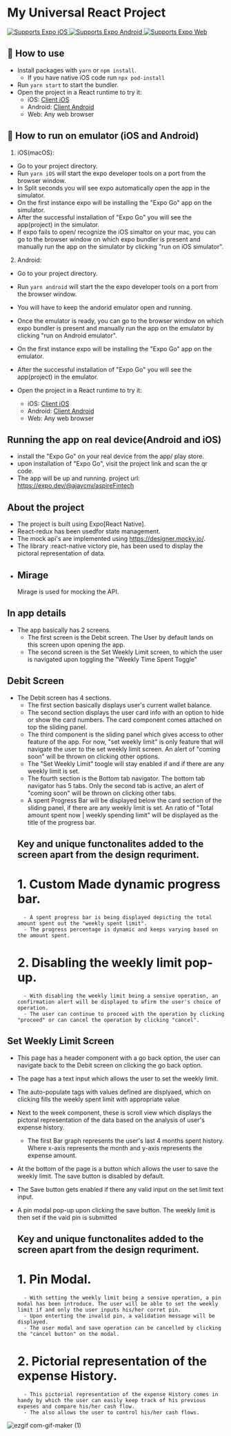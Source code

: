 # My Universal React Project

<p>
  <!-- iOS -->
  <a href="https://itunes.apple.com/app/apple-store/id982107779">
    <img alt="Supports Expo iOS" longdesc="Supports Expo iOS" src="https://img.shields.io/badge/iOS-4630EB.svg?style=flat-square&logo=APPLE&labelColor=999999&logoColor=fff" />
  </a>
  <!-- Android -->
  <a href="https://play.google.com/store/apps/details?id=host.exp.exponent&referrer=blankexample">
    <img alt="Supports Expo Android" longdesc="Supports Expo Android" src="https://img.shields.io/badge/Android-4630EB.svg?style=flat-square&logo=ANDROID&labelColor=A4C639&logoColor=fff" />
  </a>
  <!-- Web -->
  <a href="https://docs.expo.dev/workflow/web/">
    <img alt="Supports Expo Web" longdesc="Supports Expo Web" src="https://img.shields.io/badge/web-4630EB.svg?style=flat-square&logo=GOOGLE-CHROME&labelColor=4285F4&logoColor=fff" />
  </a>
</p>


## 🚀 How to use

- Install packages with `yarn` or `npm install`.
  - If you have native iOS code run `npx pod-install`
- Run `yarn start` to start the bundler.
- Open the project in a React runtime to try it:
  - iOS: [Client iOS](https://itunes.apple.com/app/apple-store/id982107779)
  - Android: [Client Android](https://play.google.com/store/apps/details?id=host.exp.exponent&referrer=blankexample)
  - Web: Any web browser


## 🚀 How to run on emulator (iOS and Android)

1. iOS(macOS):
  - Go to your project directory.
  - Run `yarn iOS` will start the expo developer tools on a port from the browser window.
  - In Split seconds you will see expo automatically open the app in the simulator.
  - On the first instance expo will be installing the "Expo Go" app on the simulator.
  - After the successful installation of "Expo Go" you will see the app(project) in the simulator.
  - If expo fails to open/ recognize the iOS simaltor on your mac, you can go to the browser window on which expo bundler is present and manually run the app on the simulator by clicking "run on iOS simulator".

2. Android:
  - Go to your project directory.
  - Run `yarn android` will start the the expo developer tools on a port from the browser window.
  - You will have to keep the andorid emulator open and running.
  - Once the emulator is ready, you can go to the browser window on which expo bundler is present and manually run the app on the emulator by clicking "run on Android emulator".
  - On the first instance expo will be installing the "Expo Go" app on the emulator.
  - After the successful installation of "Expo Go" you will see the app(project) in the emulator.

- Open the project in a React runtime to try it:
  - iOS: [Client iOS](https://itunes.apple.com/app/apple-store/id982107779)
  - Android: [Client Android](https://play.google.com/store/apps/details?id=host.exp.exponent&referrer=blankexample)
  - Web: Any web browser

## Running the app on real device(Android and iOS)
- install the "Expo Go" on your real device from the app/ play store.
- upon installation of "Expo Go", visit the project link and scan the qr code.
- The app will be up and running.
  project url: https://expo.dev/@ajaycnv/aspireFintech


## About the project

- The project is built using Expo[React Native].
- React-redux has been usedfor state management. 
- The mock api's are implemented using https://designer.mocky.io/.
- The library :react-native victory pie, has been used to display the pictoral representation of data.
- ## Mirage
    Mirage is used for mocking the API.

## In app details
- The app basically has 2 screens.
  - The first screen is the Debit screen. The User by default lands on this screen upon opening the app.
  - The second screen is the Set Weekly Limit screen, to which the user is navigated upon toggling the "Weekly Time Spent Toggle"


## Debit Screen 
- The Debit screen has 4 sections.
  - The first section basically displays user's current wallet balance.
  - The second section displays the user card info with an option to hide or show the card numbers. The card component comes attached on top the sliding panel.
  - The third component is the sliding panel which gives access to other feature of the app. For now, "set weekly limit" is only feature that will navigate the user
    to the set weekly limit screen. An alert of "coming soon" will be thrown on clicking other options.
  - The "Set Weekly Limit" toogle will stay enabled if and if there are any weekly limit is set.  
  - The fourth section is the Bottom tab navigator. The bottom tab navigator has 5 tabs. Only the second tab is active, an alert of "coming soon" will be thrown on clicking other tabs.
  - A spent Progress Bar will be displayed  below the card section of the sliding panel, if there are any weekly limit is set. An ratio of "Total amount spent now | weekly spending limit" will be displayed as the title of the progress bar.
  ## Key and unique functonalites added to the screen apart from the design requriment.
     # 1. Custom Made dynamic progress bar.
        - A spent progress bar is being displayed depicting the total amount spent out the "weekly spent limit".
        - The progress percentage is dynamic and keeps varying based on the amount spent.
     # 2. Disabling the weekly limit pop-up.
        - With disabling the weekly limit being a sensive operation, an confirmation alert will be displayed to afirm the user's choice of operation.
        - The user can continue to proceed with the operation by clicking "proceed" or can cancel the operation by clicking "cancel".
    


## Set Weekly Limit Screen 
- This page has a header component with a go back option, the user can navigate back to the Debit screen on clicking the go back option.
- The page has a text input which allows the user to set the weekly limit.
- The auto-populate tags with values defined are displyaed, which on clicking fills the weekly spent limit with appropriate value
- Next to the week component, these is scroll view which displays the pictoral representation of the data based on the analysis of user's expense history.
  - The first Bar graph represents the user's last 4 months spent history. Where x-axis represents the month and y-axis represents the expense amount.
- At the bottom of the page is a button which allows the user to save the weekly limit. The save button is disabled by default. 
- The Save button gets enabled if there any valid input on the set limit text input.
- A pin modal pop-up upon clicking the save button. The weekly limit is then set if the vaid pin is submitted

    ## Key and unique functonalites added to the screen apart from the design requriment.
     # 1. Pin Modal.
        - With setting the weekly limit being a sensive operation, a pin modal has been introduce. The user will be able to set the weekly limit if and only the user inputs his/her corret pin.
        - Upon enterting the invalid pin, a validation message will be displayed.
        - The user modal and save operation can be cancelled by clicking the "cancel button" on the modal.
     # 2. Pictorial representation of the expense History.
        - This pictorial representation of the expense History comes in handy by which the user can easily keep track of his previous expeses and compare his/her cash flow.
        - The also allows the user to control his/her cash flows.



![ezgif com-gif-maker (1)](https://user-images.githubusercontent.com/47854133/162360147-f4f6c83f-fc41-4211-8fb3-48d7bcb95c37.gif)



